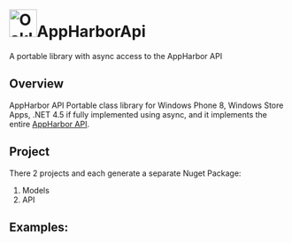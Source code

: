 <img width="50" height="50" src="https://tjbhgg.blu.livefilestore.com/y2p3TGwhHRNaIik5A6BIfMtjVdx7i-o6Gwt_bNSyNgoRnsSOni0GyXYQv13PGkXlSMg-3MhgpwaNqWGKEw2Hy1ve85ml1EZejDSpazeps9ryBzGtl9fVp_eqDQGGTv2rvIH/oakideas32x32.png?psid=1" alt="OakIdeas" />AppHarborApi
============

A portable library with async access to the AppHarbor API

Overview
--------
AppHarbor API Portable class library for Windows Phone 8, Windows Store Apps, .NET 4.5 if fully implemented using async, and it implements the entire [AppHarbor API](http://support.appharbor.com/kb/api/api-overview).

Project
-------

There 2 projects and each generate a separate Nuget Package:

1. Models
2. API

Examples:
---------
